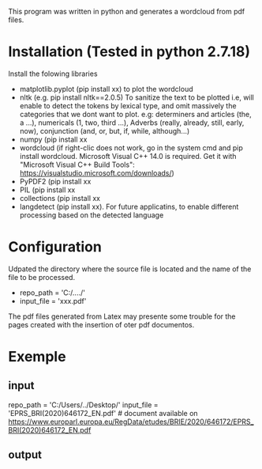 This program was written in python and generates a wordcloud from pdf files.

# Installation (Tested in python 2.7.18)
Install the folowing libraries
* matplotlib.pyplot (pip install xx) to plot the wordcloud
* nltk (e.g. pip install nltk==2.0.5) To sanitize the text to be plotted i.e, will enable to detect the tokens by lexical type, and omit massively the categories that we dont want to plot. e.g: determiners and articles (the, a ...), numericals (1, two, third ...),  Adverbs (really, already, still, early, now), conjunction (and, or, but, if, while, although...)
* numpy (pip install xx
* wordcloud (if right-clic does not work, go in the system cmd and pip install wordcloud.
Microsoft Visual C++ 14.0 is required. Get it with "Microsoft Visual C++ Build Tools": https://visualstudio.microsoft.com/downloads/)
* PyPDF2 (pip install xx
* PIL (pip install xx
* collections (pip install xx 
* langdetect (pip install xx). For future applicatins, to enable different processing based on the detected language

# Configuration
Udpated the directory where the source file is located and the name of the file to be processed.
* repo_path = 'C:/..../'
* input_file = 'xxx.pdf'

The pdf files generated from Latex may presente some trouble for the pages created with the insertion of oter pdf documentos.

# Exemple
## input
repo_path = 'C:/Users/../Desktop/'
input_file = 'EPRS_BRI(2020)646172_EN.pdf' # document available on https://www.europarl.europa.eu/RegData/etudes/BRIE/2020/646172/EPRS_BRI(2020)646172_EN.pdf

## output


